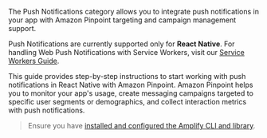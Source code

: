 The Push Notifications category allows you to integrate push notifications in your app with Amazon Pinpoint targeting and campaign management support.

<amplify-callout>

Push Notifications are currently supported only for **React Native**. For handling Web Push Notifications with Service Workers, visit our [Service Workers Guide](~/lib/utilities/serviceworker.md#handling-a-push-notification).

</amplify-callout>

This guide provides step-by-step instructions to start working with push notifications in React Native with Amazon Pinpoint. Amazon Pinpoint helps you to monitor your app's usage, create messaging campaigns targeted to specific user segments or demographics, and collect interaction metrics with push notifications. 

> Ensure you have [installed and configured the Amplify CLI and library](~/cli/start/install.md).

